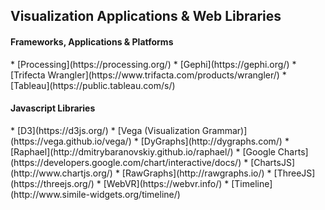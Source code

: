 ##  Visualization Applications & Web Libraries

#### Frameworks, Applications & Platforms
<div>
* [Processing](https://processing.org/)<!-- .element: target="_blank" -->
* [Gephi](https://gephi.org/)<!-- .element: target="_blank" -->
* [Trifecta Wrangler](https://www.trifacta.com/products/wrangler/)<!-- .element: target="_blank" -->
* [Tableau](https://public.tableau.com/s/)<!-- .element: target="_blank" -->
</div><!-- .element: class="resource-section" -->

#### Javascript Libraries
<div>
* [D3](https://d3js.org/)<!-- .element: target="_blank" -->
* [Vega (Visualization Grammar)](https://vega.github.io/vega/)<!-- .element: target="_blank" -->
* [DyGraphs](http://dygraphs.com/)<!-- .element: target="_blank" -->
* [Raphael](http://dmitrybaranovskiy.github.io/raphael/)<!-- .element: target="_blank" -->
* [Google Charts](https://developers.google.com/chart/interactive/docs/)<!-- .element: target="_blank" -->
* [ChartsJS](http://www.chartjs.org/)<!-- .element: target="_blank" -->
* [RawGraphs](http://rawgraphs.io/)<!-- .element: target="_blank" -->
* [ThreeJS](https://threejs.org/)<!-- .element: target="_blank" -->
* [WebVR](https://webvr.info/)<!-- .element: target="_blank" -->
* [Timeline](http://www.simile-widgets.org/timeline/)<!-- .element: target="_blank" -->
</div><!-- .element: class="resource-section" -->
